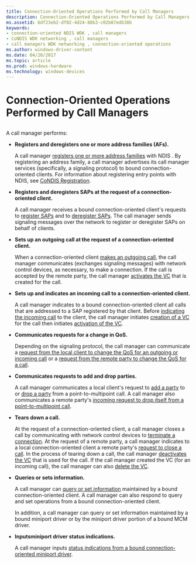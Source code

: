 ```yaml
---
title: Connection-Oriented Operations Performed by Call Managers
description: Connection-Oriented Operations Performed by Call Managers
ms.assetid: 6df23eb2-df02-4d24-88b3-c02b87edb38b
keywords:
- connection-oriented NDIS WDK , call managers
- CoNDIS WDK networking , call managers
- call managers WDK networking , connection-oriented operations
ms.author: windows-driver-content
ms.date: 04/20/2017
ms.topic: article
ms.prod: windows-hardware
ms.technology: windows-devices
---
```


# Connection-Oriented Operations Performed by Call Managers


## <a href="" id="ddk-connection-oriented-operations-performed-by-call-managers-ng"></a>


A call manager performs:

-   **Registers and deregisters one or more address families (AFs).**

    A call manager [registers one or more address families](registering-and-opening-an-address-family.md) with NDIS . By registering an address family, a call manager advertises its call manager services (specifically, a signaling protocol) to bound connection-oriented clients. For information about registering entry points with NDIS, see [CoNDIS Registration](condis-registration.md).

-   **Registers and deregisters SAPs at the request of a connection-oriented client.**

    A call manager receives a bound connection-oriented client's requests to [register SAPs](registering-a-sap.md) and to [deregister SAPs](deregistering-a-sap.md). The call manager sends signaling messages over the network to register or deregister SAPs on behalf of clients.

-   **Sets up an outgoing call at the request of a connection-oriented client.**

    When a connection-oriented client [makes an outgoing call](making-a-call.md), the call manager communicates (exchanges signaling messages) with network control devices, as necessary, to make a connection. If the call is accepted by the remote party, the call manager [activates the VC](activating-a-vc.md) that is created for the call.

-   **Sets up and indicates an incoming call to a connection-oriented client.**

    A call manager indicates to a bound connection-oriented client all calls that are addressed to a SAP registered by that client. Before [indicating the incoming call](indicating-an-incoming-call.md) to the client, the call manager initiates [creation of a VC](creating-a-vc.md) for the call then initiates [activation of the VC](activating-a-vc.md).

-   **Communicates requests for a change in QoS.**

    Depending on the signaling protocol, the call manager can communicate a [request from the local client to change the QoS for an outgoing or incoming call](client-initiated-request-to-change-call-parameters.md) or a [request from the remote party to change the QoS for a call](incoming-request-to-change-call-parameters.md).

-   **Communicates requests to add and drop parties.**

    A call manager communicates a local client's request to [add a party](adding-a-party-to-a-multipoint-call.md) to or [drop a party](dropping-a-party-from-a-multipoint-call.md) from a point-to-multipoint call. A call manager also communicates a remote party's [incoming request to drop itself from a point-to-multipoint call](incoming-request-to-drop-a-party-from-a-multipoint-call.md).

-   **Tears down a call.**

    At the request of a connection-oriented client, a call manager closes a call by communicating with network control devices to [terminate a connection](client-initiated-request-to-close-a-call.md). At the request of a remote party, a call manager indicates to a local connection-oriented client a remote party's [request to close a call](incoming-request-to-close-a-call.md). In the process of tearing down a call, the call manager [deactivates the VC](deactivating-a-vc.md) that is used for the call. If the call manager created the VC (for an incoming call), the call manager can also [delete the VC](deleting-a-vc.md).

-   **Queries or sets information.**

    A call manager can [query or set information](querying-or-setting-information.md) maintained by a bound connection-oriented client. A call manager can also respond to query and set operations from a bound connection-oriented client.

    In addition, a call manager can query or set information maintained by a bound miniport driver or by the miniport driver portion of a bound MCM driver.

-   **Inputsminiport driver status indications.**

    A call manager inputs [status indications from a bound connection-oriented miniport driver](indicating-miniport-driver-status.md).

 

 





